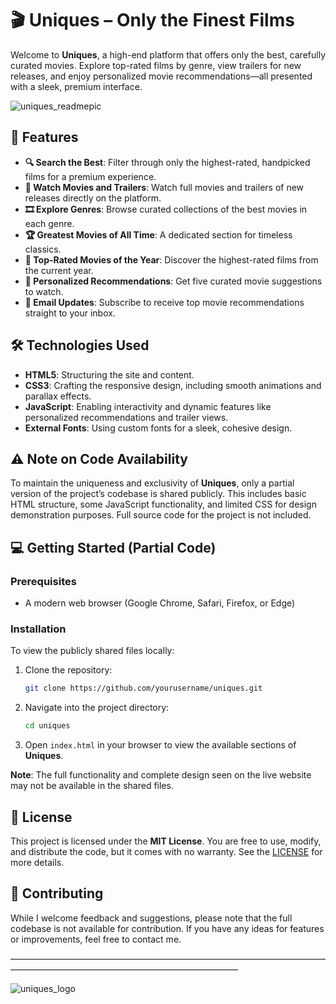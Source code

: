 # 🎬 Uniques – Only the Finest Films

Welcome to **Uniques**, a high-end platform that offers only the best, carefully curated movies. Explore top-rated films by genre, view trailers for new releases, and enjoy personalized movie recommendations—all presented with a sleek, premium interface.

![uniques_readmepic](https://github.com/user-attachments/assets/da4c18a6-e2d6-4134-88a5-7960f4a9d32e)


## 🚀 Features
- **🔍 Search the Best**: Filter through only the highest-rated, handpicked films for a premium experience.
- **🎥 Watch Movies and Trailers**: Watch full movies and trailers of new releases directly on the platform.
- **🎞 Explore Genres**: Browse curated collections of the best movies in each genre.
- **🏆 Greatest Movies of All Time**: A dedicated section for timeless classics.
- **🌟 Top-Rated Movies of the Year**: Discover the highest-rated films from the current year.
- **🤖 Personalized Recommendations**: Get five curated movie suggestions to watch.
- **📧 Email Updates**: Subscribe to receive top movie recommendations straight to your inbox.

## 🛠️ Technologies Used
- **HTML5**: Structuring the site and content.
- **CSS3**: Crafting the responsive design, including smooth animations and parallax effects.
- **JavaScript**: Enabling interactivity and dynamic features like personalized recommendations and trailer views.
- **External Fonts**: Using custom fonts for a sleek, cohesive design.

## ⚠️ Note on Code Availability
To maintain the uniqueness and exclusivity of **Uniques**, only a partial version of the project’s codebase is shared publicly. This includes basic HTML structure, some JavaScript functionality, and limited CSS for design demonstration purposes. Full source code for the project is not included.

## 💻 Getting Started (Partial Code)

### Prerequisites
- A modern web browser (Google Chrome, Safari, Firefox, or Edge)

### Installation
To view the publicly shared files locally:
1. Clone the repository:
   ```bash
   git clone https://github.com/yourusername/uniques.git
   ```
2. Navigate into the project directory:
   ```bash
   cd uniques
   ```

3. Open `index.html` in your browser to view the available sections of **Uniques**.

**Note**: The full functionality and complete design seen on the live website may not be available in the shared files.

## 📜 License
This project is licensed under the **MIT License**. You are free to use, modify, and distribute the code, but it comes with no warranty. See the [LICENSE](link_to_license_file) for more details.

## 👤 Contributing
While I welcome feedback and suggestions, please note that the full codebase is not available for contribution. If you have any ideas for features or improvements, feel free to contact me.

——————————————————————————————————————————————————————————————

![uniques_logo](https://github.com/user-attachments/assets/1302bc9c-828d-42ac-8bdf-e0a117192386)


